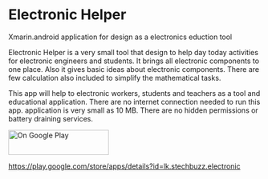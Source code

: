 # Electronic Helper

Xmarin.android application for design as a electronics eduction tool

Electronic Helper is a very small tool that design to help day today activities for electronic engineers and students. It brings all electronic components to one place. Also it gives basic ideas about electronic components. There are few calculation also included to simplify the mathematical tasks.

This app will help to electronic workers, students and teachers as a tool and educational application. There are no internet connection needed to run this app. application is very small as 10 MB. There are no hidden permissions or battery draining services. 

<a href="https://play.google.com/store/apps/details?id=lk.stechbuzz.electronic">
<img border="0" alt="On Google Play" src="https://www.gstatic.com/android/market_images/web/play_prism_hlock_2x.png" width="200" height="50">
</a>

https://play.google.com/store/apps/details?id=lk.stechbuzz.electronic


